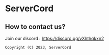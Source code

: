 # ServerCord

## How to contact us?

Join our discord : https://discord.gg/vXhthqkxn2

`Copyright (C) 2023, ServerCord`
